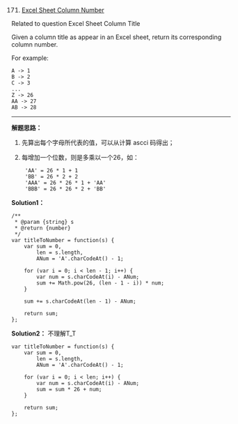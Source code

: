 171. [Excel Sheet Column Number](https://leetcode.com/problems/excel-sheet-column-number/)

Related to question Excel Sheet Column Title

Given a column title as appear in an Excel sheet, return its corresponding column number.

For example:

    A -> 1
    B -> 2
    C -> 3
    ...
    Z -> 26
    AA -> 27
    AB -> 28 

---
**解题思路：** 

1. 先算出每个字母所代表的值，可以从计算 ascci 码得出；
2. 每增加一个位数，则是多乘以一个26，如：

        'AA' = 26 * 1 + 1
        'BB' = 26 * 2 + 2
        'AAA' = 26 * 26 * 1 + 'AA'
        'BBB' = 26 * 26 * 2 + 'BB'

**Solution1：**

    /**
     * @param {string} s
     * @return {number}
     */
    var titleToNumber = function(s) {
        var sum = 0,
            len = s.length,
            ANum = 'A'.charCodeAt() - 1;
        
        for (var i = 0; i < len - 1; i++) {
            var num = s.charCodeAt(i) - ANum;
            sum += Math.pow(26, (len - 1 - i)) * num;
        }
    
        sum += s.charCodeAt(len - 1) - ANum;
        
        return sum;
    };
    
**Solution2：** 不理解T_T

    var titleToNumber = function(s) {
        var sum = 0,
            len = s.length,
            ANum = 'A'.charCodeAt() - 1;
        
        for (var i = 0; i < len; i++) {
            var num = s.charCodeAt(i) - ANum;
            sum = sum * 26 + num;
        }
        
        return sum;
    };